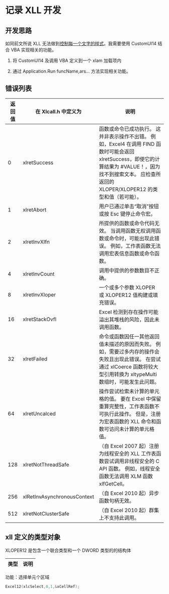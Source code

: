 # 记录 XLL 开发

## 开发思路

如同前文所说 XLL 无法做到[控制每一个文字的样式](/XLLSDK/1.Can'tDo.md#无法像vba那样可以调用charactors函数自定义每个word的样式)。我需要使用 CustomUI14 结合 VBA 实现相关的功能。

1. 将 CustomUI14 及调用 VBA 定义到一个 xlam 加载项内

2. 通过 Application.Run funcName,ars... 方法实现相关功能。

## 错误列表

| 返回值 | 在 Xlcall.h 中定义为        | 说明                                                                                                                                                                                                          |
| ------ | --------------------------- | ------------------------------------------------------------------------------------------------------------------------------------------------------------------------------------------------------------- |
| 0      | xlretSuccess                | 函数或命令已成功执行。 这并非表示操作不出错。 例如，Excel4 在调用 FIND 函数时可能会返回 xlretSuccess，即使它的计算结果为 #VALUE！，因为找不到搜索文本。 应检查所返回的 XLOPER/XLOPER12 的类型和值（若可能）。 |
| 1      | xlretAbort                  | 用户已通过单击“取消”按钮或按 Esc 键停止命令宏。                                                                                                                                                               |
| 2      | xlretInvXlfn                | 所提供的函数或命令代码无效。 当调用函数无权调用函数或命令时，可能出现此错误。 例如，工作表函数无法调用宏表信息函数或命令函数。                                                                                |
| 4      | xlretInvCount               | 调用中提供的参数数目不正确。                                                                                                                                                                                  |
| 8      | xlretInvXloper              | 一个或多个参数 XLOPER 或 XLOPER12 值构建或填充错误。                                                                                                                                                          |
| 16     | xlretStackOvfl              | Excel 检测到存在操作可能溢出其堆栈的风险，因此未调用函数。                                                                                                                                                    |
| 32     | xlretFailed                 | 命令或函数因任一其他返回值未描述的原因而失败。 例如，需要过多内存的操作会失败且出现此错误。 在尝试通过 xlCoerce 函数将较大型引用转换为 xltypeMulti 数组时，可能发生此问题。                                   |
| 64     | xlretUncalced               | 操作尝试检索未计算的单元格的值。 要在 Excel 中保留重算完整性，工作表函数不可执行此操作。 但是，注册为宏表函数的 XLL 命令和函数可访问未计算的单元格值。                                                        |
| 128    | xlretNotThreadSafe          | （自 Excel 2007 起）注册为线程安全的 XLL 工作表函数尝试调用非线程安全的 C API 函数。 例如，线程安全函数无法调用 XLM 函数 xlfGetCell。                                                                         |
| 256    | xlRetInvAsynchronousContext | （自 Excel 2010 起）异步函数句柄无效。                                                                                                                                                                        |
| 512    | xlretNotClusterSafe         | （自 Excel 2010 起）群集上不支持此调用。                                                                                                                                                                      |

## xll 定义的类型对象

XLOPER12 是包含一个联合类型和一个 DWORD 类型的的结构体

| 类型 | 说明 |
| ---- | ---- |

功能：选择单元个区域

```C++
Excel12(xlcSelect,0,1,&xCellRef);

```
